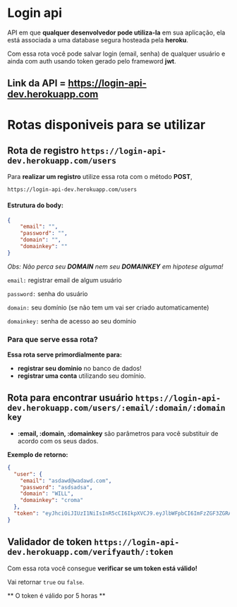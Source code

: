 # Login api
API em que **qualquer desenvolvedor pode utiliza-la** em sua aplicação, ela está associada a uma database segura hosteada pela **heroku**.

Com essa rota você pode salvar login (email, senha) de qualquer usuário e ainda com auth usando token gerado pelo frameword **jwt**.

## Link da API = https://login-api-dev.herokuapp.com

# Rotas disponiveis para se utilizar

## Rota de registro `https://login-api-dev.herokuapp.com/users`

Para **realizar um registro** utilize essa rota com o método **POST**, 

`https://login-api-dev.herokuapp.com/users`

#### Estrutura do body:

```json
{
    "email": "",
    "password": "",
    "domain": "",
    "domainkey": ""
}
```
_Obs: Não perca seu **DOMAIN** nem seu **DOMAINKEY** em hipotese alguma!_

`email:` registrar email de algum usuário

`password:` senha do usuário

`domain:` seu domínio (se não tem um vai ser criado automaticamente)

`domainkey:` senha de acesso ao seu domínio



### Para que serve essa rota?

**Essa rota serve primordialmente para:**

- **registrar seu dominio** no banco de dados!
- **registrar uma conta** utilizando seu domínio.

## Rota para encontrar usuário `https://login-api-dev.herokuapp.com/users/:email/:domain/:domainkey`

- **:email, :domain, :domainkey** são parâmetros para você substituir de acordo com os seus dados.

**Exemplo de retorno:**

```json
{
  "user": {
    "email": "asdawd@wadawd.com",
    "password": "asdsadsa",
    "domain": "WILL",
    "domainkey": "croma"
  },
  "token": "eyJhciOiJIUzI1NiIsInR5cCI6IkpXVCJ9.eyJlbWFpbCI6ImFzZGF3ZGRAd2FkYXdkLmNvbSIsImlhdCI6MTY0MDkwOTA2MCwiZXhwIjoxNjQwOTEyNjYwfQ.SjvkZOmwgc6IxwYk2J4Z5a2PBn1VZ1UBxH6z2ibouG0"
}
```

## Validador de token `https://login-api-dev.herokuapp.com/verifyauth/:token`

Com essa rota você consegue **verificar se um token está válido!**

Vai retornar `true` ou `false`.

** O token é válido por 5 horas **